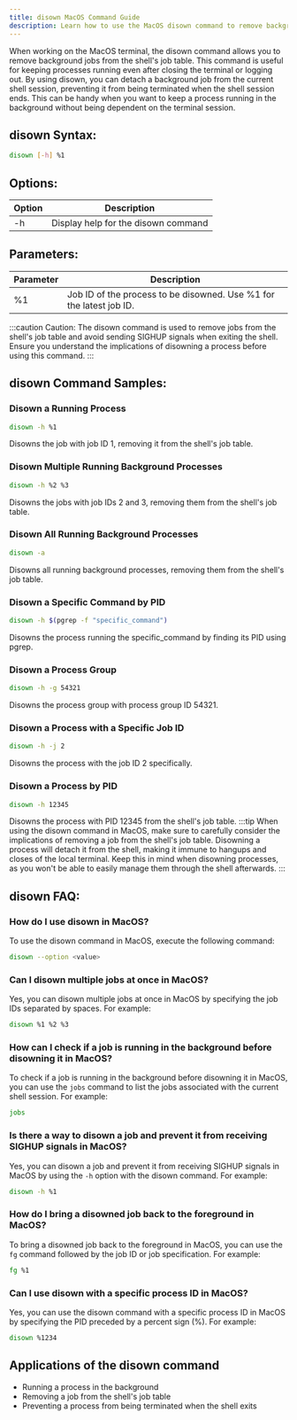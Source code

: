 ```yaml
---
title: disown MacOS Command Guide
description: Learn how to use the MacOS disown command to remove background jobs and keep them running even after closing the terminal.
---
```


When working on the MacOS terminal, the disown command allows you to remove background jobs from the shell's job table. This command is useful for keeping processes running even after closing the terminal or logging out. By using disown, you can detach a background job from the current shell session, preventing it from being terminated when the shell session ends. This can be handy when you want to keep a process running in the background without being dependent on the terminal session.

## disown Syntax:
```bash
disown [-h] %1
```
## Options:
| Option | Description                        |
|--------|------------------------------------|
| -h     | Display help for the disown command|

## Parameters:
| Parameter | Description                                                         |
|-----------|---------------------------------------------------------------------|
| %1        | Job ID of the process to be disowned. Use %1 for the latest job ID.|

:::caution
Caution: The disown command is used to remove jobs from the shell's job table and avoid sending SIGHUP signals when exiting the shell. Ensure you understand the implications of disowning a process before using this command.
:::
## disown Command Samples:
### Disown a Running Process
```bash
disown -h %1
```
Disowns the job with job ID 1, removing it from the shell's job table.

### Disown Multiple Running Background Processes
```bash
disown -h %2 %3
```
Disowns the jobs with job IDs 2 and 3, removing them from the shell's job table.

### Disown All Running Background Processes
```bash
disown -a
```
Disowns all running background processes, removing them from the shell's job table.

### Disown a Specific Command by PID
```bash
disown -h $(pgrep -f "specific_command")
```
Disowns the process running the specific_command by finding its PID using pgrep.

### Disown a Process Group
```bash
disown -h -g 54321
```
Disowns the process group with process group ID 54321.

### Disown a Process with a Specific Job ID
```bash
disown -h -j 2
```
Disowns the process with the job ID 2 specifically.

### Disown a Process by PID
```bash
disown -h 12345
```
Disowns the process with PID 12345 from the shell's job table.
:::tip
When using the disown command in MacOS, make sure to carefully consider the implications of removing a job from the shell's job table. Disowning a process will detach it from the shell, making it immune to hangups and closes of the local terminal. Keep this in mind when disowning processes, as you won't be able to easily manage them through the shell afterwards.
:::

## disown FAQ:
### How do I use disown in MacOS?
To use the disown command in MacOS, execute the following command:
```bash
disown --option <value>
```

### Can I disown multiple jobs at once in MacOS?
Yes, you can disown multiple jobs at once in MacOS by specifying the job IDs separated by spaces. For example:
```bash
disown %1 %2 %3
```

### How can I check if a job is running in the background before disowning it in MacOS?
To check if a job is running in the background before disowning it in MacOS, you can use the `jobs` command to list the jobs associated with the current shell session. For example:
```bash
jobs
```

### Is there a way to disown a job and prevent it from receiving SIGHUP signals in MacOS?
Yes, you can disown a job and prevent it from receiving SIGHUP signals in MacOS by using the `-h` option with the disown command. For example:
```bash
disown -h %1
```

### How do I bring a disowned job back to the foreground in MacOS?
To bring a disowned job back to the foreground in MacOS, you can use the `fg` command followed by the job ID or job specification. For example:
```bash
fg %1
```

### Can I use disown with a specific process ID in MacOS?
Yes, you can use the disown command with a specific process ID in MacOS by specifying the PID preceded by a percent sign (%). For example:
```bash
disown %1234
```
## Applications of the disown command

- Running a process in the background
- Removing a job from the shell's job table
- Preventing a process from being terminated when the shell exits